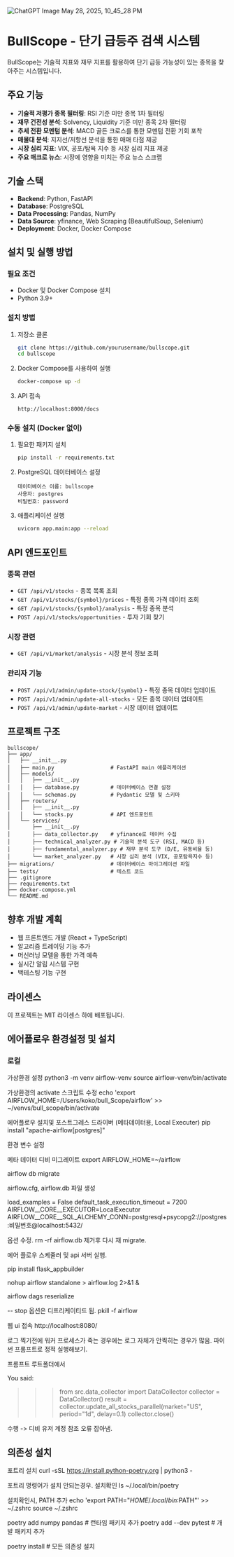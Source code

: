![ChatGPT Image May 28, 2025, 10_45_28 PM](https://github.com/user-attachments/assets/0bde5d2b-866f-449b-82f4-fd1b5b658deb)

# BullScope - 단기 급등주 검색 시스템

BullScope는 기술적 지표와 재무 지표를 활용하여 단기 급등 가능성이 있는 종목을 찾아주는 시스템입니다.

## 주요 기능

- **기술적 저평가 종목 필터링**: RSI 기준 미만 종목 1차 필터링
- **재무 건전성 분석**: Solvency, Liquidity 기준 미만 종목 2차 필터링
- **추세 전환 모멘텀 분석**: MACD 골든 크로스를 통한 모멘텀 전환 기회 포착
- **매물대 분석**: 지지선/저항선 분석을 통한 매매 타점 제공
- **시장 심리 지표**: VIX, 공포/탐욕 지수 등 시장 심리 지표 제공
- **주요 매크로 뉴스**: 시장에 영향을 미치는 주요 뉴스 스크랩

## 기술 스택

- **Backend**: Python, FastAPI
- **Database**: PostgreSQL
- **Data Processing**: Pandas, NumPy
- **Data Source**: yfinance, Web Scraping (BeautifulSoup, Selenium)
- **Deployment**: Docker, Docker Compose

## 설치 및 실행 방법

### 필요 조건

- Docker 및 Docker Compose 설치
- Python 3.9+

### 설치 방법

1. 저장소 클론
   ```bash
   git clone https://github.com/yourusername/bullscope.git
   cd bullscope
   ```

2. Docker Compose를 사용하여 실행
   ```bash
   docker-compose up -d
   ```

3. API 접속
   ```
   http://localhost:8000/docs
   ```

### 수동 설치 (Docker 없이)

1. 필요한 패키지 설치
   ```bash
   pip install -r requirements.txt
   ```

2. PostgreSQL 데이터베이스 설정
   ```
   데이터베이스 이름: bullscope
   사용자: postgres
   비밀번호: password
   ```

3. 애플리케이션 실행
   ```bash
   uvicorn app.main:app --reload
   ```

## API 엔드포인트

### 종목 관련

- `GET /api/v1/stocks` - 종목 목록 조회
- `GET /api/v1/stocks/{symbol}/prices` - 특정 종목 가격 데이터 조회
- `GET /api/v1/stocks/{symbol}/analysis` - 특정 종목 분석
- `POST /api/v1/stocks/opportunities` - 투자 기회 찾기

### 시장 관련

- `GET /api/v1/market/analysis` - 시장 분석 정보 조회

### 관리자 기능

- `POST /api/v1/admin/update-stock/{symbol}` - 특정 종목 데이터 업데이트
- `POST /api/v1/admin/update-all-stocks` - 모든 종목 데이터 업데이트
- `POST /api/v1/admin/update-market` - 시장 데이터 업데이트

## 프로젝트 구조

```
bullscope/
├── app/
│   ├── __init__.py
│   ├── main.py                  # FastAPI main 애플리케이션
│   ├── models/
│   │   ├── __init__.py
│   │   ├── database.py          # 데이터베이스 연결 설정
│   │   └── schemas.py           # Pydantic 모델 및 스키마
│   ├── routers/
│   │   ├── __init__.py
│   │   └── stocks.py            # API 엔드포인트
│   └── services/
│       ├── __init__.py
│       ├── data_collector.py    # yfinance로 데이터 수집
│       ├── technical_analyzer.py # 기술적 분석 도구 (RSI, MACD 등)
│       ├── fundamental_analyzer.py # 재무 분석 도구 (D/E, 유동비율 등)
│       └── market_analyzer.py   # 시장 심리 분석 (VIX, 공포탐욕지수 등)
├── migrations/                  # 데이터베이스 마이그레이션 파일
├── tests/                       # 테스트 코드
├── .gitignore
├── requirements.txt
├── docker-compose.yml
└── README.md
```

## 향후 개발 계획

- 웹 프론트엔드 개발 (React + TypeScript)
- 알고리즘 트레이딩 기능 추가
- 머신러닝 모델을 통한 가격 예측
- 실시간 알림 시스템 구현
- 백테스팅 기능 구현

## 라이센스

이 프로젝트는 MIT 라이센스 하에 배포됩니다.

## 에어플로우 환경설정 및 설치

### 로컬

가상환경 설정
python3 -m venv airflow-venv
source airflow-venv/bin/activate

가상환경의 activate 스크립트 수정
echo 'export AIRFLOW_HOME=/Users/koko/bull_Scope/airflow' >> ~/venvs/bull_scope/bin/activate

에어플로우 설치및 포스트그레스 드라이버 (메타데이터용, Local Executer)
pip install "apache-airflow[postgres]"


환경 변수 설정

메타 데이터 디비 미그레이트 
export AIRFLOW_HOME=~/airflow

airflow db migrate

airflow.cfg, airflow.db 파일 생성

load_examples = False
default_task_execution_timeout = 7200
AIRFLOW__CORE__EXECUTOR=LocalExecutor
AIRFLOW__CORE__SQL_ALCHEMY_CONN=postgresql+psycopg2://postgres:비밀번호@localhost:5432/


옵션 수정. rm -rf airflow.db 제거후 다시 재 migrate. 

에어 플로우 스케줄러 및 api 서버 실행.

pip install flask_appbuilder 

nohup airflow standalone > airflow.log 2>&1 &       

airflow dags reserialize

-- stop 옵션은 디프리케이티드 됨.
pkill -f airflow

웹 ui 접속 http://localhost:8080/

로그 찍기전에 워커 프로세스가 죽는 경우에는 로그 자체가 안찍히는 경우가 많음.
파이썬 프롬프트로 정적 실행해보기.

프롬프트 루트폴더에서

You said:
>>> from src.data_collector import DataCollector
>>> collector = DataCollector()
>>> result = collector.update_all_stocks_parallel(market="US", period="1d", delay=0.1) 
>>> collector.close()

수행 -> 디비 유저 계정 참조 오류 잡아냄.



## 의존성 설치

포트리 설치
curl -sSL https://install.python-poetry.org | python3 -

포트리 명령어가 설치 안되는경우. 설치확인
ls ~/.local/bin/poetry

설치확인시, PATH 추가
echo 'export PATH="$HOME/.local/bin:$PATH"' >> ~/.zshrc
source ~/.zshrc

poetry add numpy pandas    # 런타임 패키지 추가
poetry add --dev pytest    # 개발 패키지 추가

poetry install   # 모든 의존성 설치
